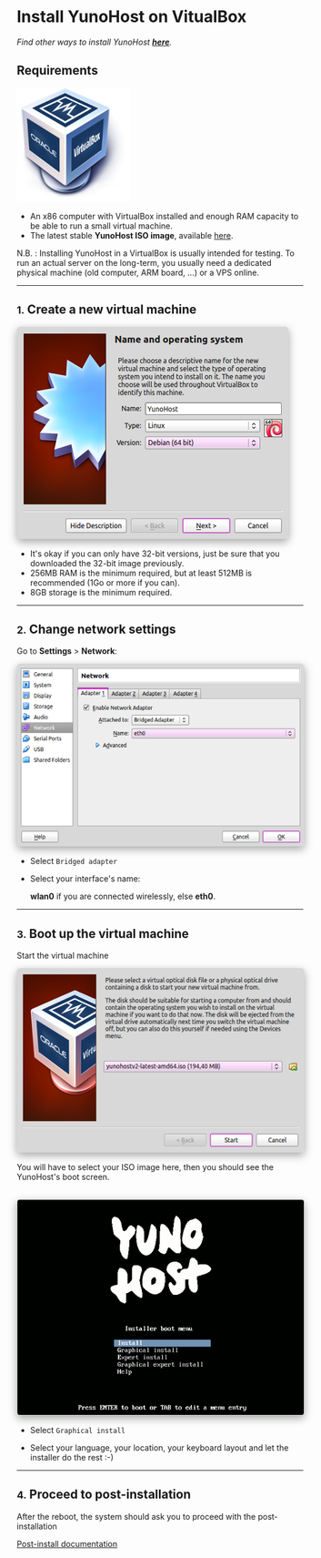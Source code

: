 # Install YunoHost on VitualBox

*Find other ways to install YunoHost **[here](/install)**.*

## Requirements

<img src="/images/virtualbox.png" width=200>

* An x86 computer with VirtualBox installed and enough RAM capacity to be able to run a small virtual machine.
* The latest stable **YunoHost ISO image**, available [here](/images).


<div class="alert alert-warning" markdown="1">
N.B. : Installing YunoHost in a VirtualBox is usually intended for testing. To
run an actual server on the long-term, you usually need a dedicated physical
machine (old computer, ARM board, ...) or a VPS online.
</div>

---

## <small>1.</small> Create a new virtual machine

<img src="/images/virtualbox_1.png" style="max-width:100%;border-radius: 5px;border: 1px solid rgba(0,0,0,0.15);box-shadow: 0 5px 15px rgba(0,0,0,0.35);">

<br>

* It's okay if you can only have 32-bit versions, just be sure that you downloaded the 32-bit image previously.
* 256MB RAM is the minimum required, but at least 512MB is recommended (1Go or more if you can).
* 8GB storage is the minimum required.

---

## <small>2.</small> Change network settings

Go to **Settings** > **Network**:

<img src="/images/virtualbox_2.png" style="max-width:100%;border-radius: 5px;border: 1px solid rgba(0,0,0,0.15);box-shadow: 0 5px 15px rgba(0,0,0,0.35);">

<br>

* Select `Bridged adapter`

* Select your interface's name:

    **wlan0** if you are connected wirelessly, else **eth0**.

---

## <small>3.</small> Boot up the virtual machine

Start the virtual machine

<img src="/images/virtualbox_2.1.png" style="max-width:100%;border-radius: 5px;border: 1px solid rgba(0,0,0,0.15);box-shadow: 0 5px 15px rgba(0,0,0,0.35);">

<br>

You will have to select your ISO image here, then you should see the YunoHost's boot screen.

<br>

<img src="/images/virtualbox_3.png" style="max-width:100%;border-radius: 5px;border: 1px solid rgba(0,0,0,0.15);box-shadow: 0 5px 15px rgba(0,0,0,0.35);">

<br>

* Select `Graphical install`

* Select your language, your location, your keyboard layout and let the installer do the rest :-)

---

## <small>4.</small> Proceed to post-installation

After the reboot, the system should ask you to proceed with the
post-installation

<a class="btn btn-lg btn-default" href="/postinstall">Post-install documentation</a>



